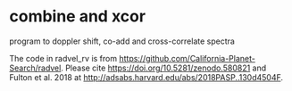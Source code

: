 # combine and xcor
 program to doppler shift, co-add and cross-correlate spectra
 
 The code in radvel_rv is from https://github.com/California-Planet-Search/radvel.  Please cite https://doi.org/10.5281/zenodo.580821 and Fulton et al. 2018 at http://adsabs.harvard.edu/abs/2018PASP..130d4504F.
